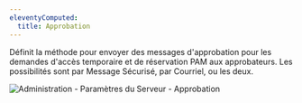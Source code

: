 ```yaml
---
eleventyComputed:
  title: Approbation
---
```

Définit la méthode pour envoyer des messages d'approbation pour les demandes d'accès temporaire et de réservation PAM aux approbateurs. Les possibilités sont par Message Sécurisé, par Courriel, ou les deux.

![Administration - Paramètres du Serveur - Approbation](https://cdnweb.devolutions.net/docs/docs_en_server_ServerOp8086.png)
